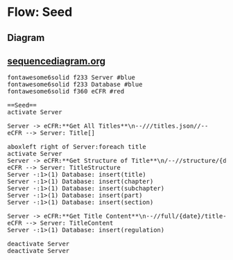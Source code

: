 # Flow: Seed

## Diagram

## [sequencediagram.org](http://sequencediagram.org/)

<pre>
fontawesome6solid f233 Server #blue
fontawesome6solid f233 Database #blue
fontawesome6solid f360 eCFR #red

==Seed==
activate Server

Server -> eCFR:**Get All Titles**\n--///titles.json//--
eCFR --> Server: Title[]

aboxleft right of Server:foreach title
activate Server
Server -> eCFR:**Get Structure of Title**\n/--//structure/{date}/title-{title}.json//--
eCFR --> Server: TitleStructure
Server -:1>(1) Database: insert(title)
Server -:1>(1) Database: insert(chapter)
Server -:1>(1) Database: insert(subchapter)
Server -:1>(1) Database: insert(part)
Server -:1>(1) Database: insert(section)

Server -> eCFR:**Get Title Content**\n--//full/{date}/title-{title}.xml//--
eCFR --> Server: TitleContent
Server -:1>(1) Database: insert(regulation)

deactivate Server
deactivate Server
</pre>